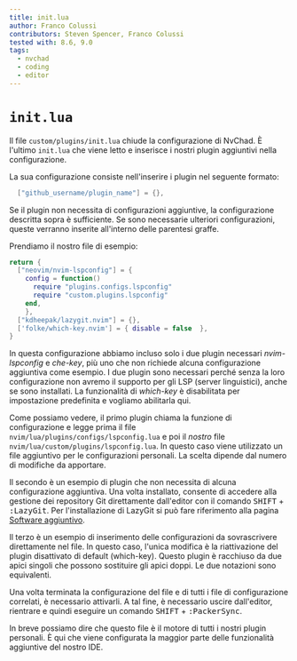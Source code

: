 ```yaml
---
title: init.lua
author: Franco Colussi
contributors: Steven Spencer, Franco Colussi
tested with: 8.6, 9.0
tags:
  - nvchad
  - coding
  - editor
---
```


# `init.lua`

Il file `custom/plugins/init.lua` chiude la configurazione di NvChad. È l'ultimo `init.lua` che viene letto e inserisce i nostri plugin aggiuntivi nella configurazione.

La sua configurazione consiste nell'inserire i plugin nel seguente formato:

```lua
  ["github_username/plugin_name"] = {},
```

Se il plugin non necessita di configurazioni aggiuntive, la configurazione descritta sopra è sufficiente. Se sono necessarie ulteriori configurazioni, queste verranno inserite all'interno delle parentesi graffe.

Prendiamo il nostro file di esempio:

```lua
return {
  ["neovim/nvim-lspconfig"] = {
    config = function()
      require "plugins.configs.lspconfig"
      require "custom.plugins.lspconfig"
    end,
    },
  ["kdheepak/lazygit.nvim"] = {},
  ['folke/which-key.nvim'] = { disable = false  },
}
```

In questa configurazione abbiamo incluso solo i due plugin necessari *nvim-lspconfig* e *che-key*, più uno che non richiede alcuna configurazione aggiuntiva come esempio. I due plugin sono necessari perché senza la loro configurazione non avremo il supporto per gli LSP (server linguistici), anche se sono installati. La funzionalità di *which-key* è disabilitata per impostazione predefinita e vogliamo abilitarla qui.

Come possiamo vedere, il primo plugin chiama la funzione di configurazione e legge prima il file `nvim/lua/plugins/configs/lspconfig.lua` e poi il *nostro* file `nvim/lua/custom/plugins/lspconfig.lua`. In questo caso viene utilizzato un file aggiuntivo per le configurazioni personali. La scelta dipende dal numero di modifiche da apportare.

Il secondo è un esempio di plugin che non necessita di alcuna configurazione aggiuntiva. Una volta installato, consente di accedere alla gestione dei repository Git direttamente dall'editor con il comando <kbd>SHIFT</kbd> + <kbd>:LazyGit</kbd>. Per l'installazione di LazyGit si può fare riferimento alla pagina [Software aggiuntivo](../../additional_software.md).

Il terzo è un esempio di inserimento delle configurazioni da sovrascrivere direttamente nel file. In questo caso, l'unica modifica è la riattivazione del plugin disattivato di default (which-key). Questo plugin è racchiuso da due apici singoli che possono sostituire gli apici doppi. Le due notazioni sono equivalenti.

Una volta terminata la configurazione del file e di tutti i file di configurazione correlati, è necessario attivarli. A tal fine, è necessario uscire dall'editor, rientrare e quindi eseguire un comando <kbd>SHIFT</kbd> + <kbd>:PackerSync</kbd>.

In breve possiamo dire che questo file è il motore di tutti i nostri plugin personali. È qui che viene configurata la maggior parte delle funzionalità aggiuntive del nostro IDE.
